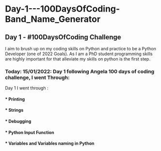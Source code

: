 # Day-1---100DaysOfCoding-Band_Name_Generator
## Day 1 - #100DaysOfCoding Challenge
I aim to brush up on my coding skills on Python and practice to be a Python Developer (one of 2022 Goals). As I am a PhD student programming skills are highly important for that alleviate my skills on python is the first step.  
### Today: 15/01/2022: Day 1 following Angela 100 days of coding challenge, I went Through:
Day 1 I went through :
#### * Printing
#### * Strings
#### * Debugging
#### * Python Input Function
#### * Variables and Variables naming in Python
